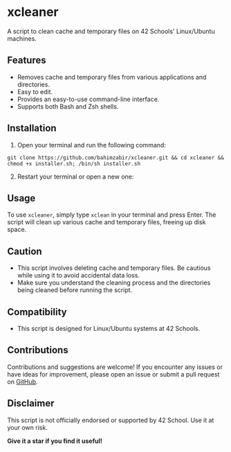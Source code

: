 # xcleaner

A script to clean cache and temporary files on 42 Schools' Linux/Ubuntu machines.

## Features

- Removes cache and temporary files from various applications and directories.
- Easy to edit.
- Provides an easy-to-use command-line interface.
- Supports both Bash and Zsh shells.

## Installation

1. Open your terminal and run the following command:
```
git clone https://github.com/bahimzabir/xcleaner.git && cd xcleaner && chmod +x installer.sh; /bin/sh installer.sh
```

2. Restart your terminal or open a new one:

## Usage

To use `xcleaner`, simply type `xclean` in your terminal and press Enter. The script will clean up various cache and temporary files, freeing up disk space.

## Caution

- This script involves deleting cache and temporary files. Be cautious while using it to avoid accidental data loss.
- Make sure you understand the cleaning process and the directories being cleaned before running the script.

## Compatibility

- This script is designed for Linux/Ubuntu systems at 42 Schools.

## Contributions

Contributions and suggestions are welcome! If you encounter any issues or have ideas for improvement, please open an issue or submit a pull request on [GitHub](https://github.com/bahimzabir/xcleaner).

## Disclaimer

This script is not officially endorsed or supported by 42 School. Use it at your own risk.

**Give it a star if you find it useful!**
